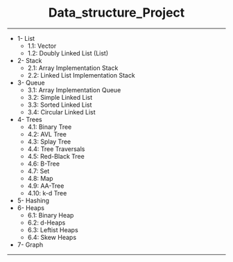  # <center> **Data_structure_Project** </center>
-----------------------------------------------

- 1- List  
   - 1.1: Vector
   - 1.2: Doubly Linked List (List)
- 2- Stack 
   - 2.1: Array Implementation Stack
   - 2.2: Linked List Implementation Stack
- 3- Queue
   - 3.1: Array Implementation Queue
   - 3.2: Simple Linked List
   - 3.3: Sorted Linked List
   - 3.4: Circular Linked List
- 4- Trees  
   - 4.1: Binary Tree 
   - 4.2: AVL Tree  
   - 4.3: Splay Tree
   - 4.4: Tree Traversals
   - 4.5: Red-Black Tree     
   - 4.6: B-Tree
   - 4.7: Set
   - 4.8: Map
   - 4.9: AA-Tree  
   - 4.10: k-d Tree 
- 5- Hashing  
- 6- Heaps  
   - 6.1: Binary Heap  
   - 6.2: d-Heaps  
   - 6.3: Leftist Heaps  
   - 6.4: Skew Heaps  
- 7- Graph  
----------------------------------------------




  

